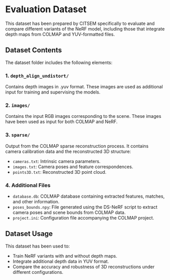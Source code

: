 # Evaluation Dataset

This dataset has been prepared by CITSEM specifically to evaluate and compare different variants of the NeRF model, including those that integrate depth maps from COLMAP and YUV-formatted files.

## Dataset Contents

The dataset folder includes the following elements:

### 1. `depth_align_undistort/`
Contains depth images in .yuv format. These images are used as additional input for training and supervising the models.

### 2. `images/`
Contains the input RGB images corresponding to the scene. These images have been used as input for both COLMAP and NeRF.

### 3. `sparse/`
Output from the COLMAP sparse reconstruction process. It contains camera calibration data and the reconstructed 3D structure:

- `cameras.txt`: Intrinsic camera parameters.
- `images.txt`: Camera poses and feature correspondences.
- `points3D.txt`: Reconstructed 3D point cloud.

### 4. Additional Files

- `database.db`: COLMAP database containing extracted features, matches, and other information.
- `poses_bounds.npy`: File generated using the DS-NeRF script to extract camera poses and scene bounds from COLMAP data.
- `project.ini`: Configuration file accompanying the COLMAP project.

## Dataset Usage

This dataset has been used to:

- Train NeRF variants with and without depth maps.
- Integrate additional depth data in YUV format.
- Compare the accuracy and robustness of 3D reconstructions under different configurations.
